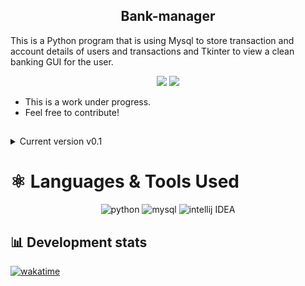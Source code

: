 <h2 align="center">Bank-manager</h2>
 <p>This is a Python program that is using Mysql to store transaction and account details of users and transactions and Tkinter to view a clean banking GUI for the user.
 </p>

 <p align="center">
    <img src="https://img.shields.io/badge/STATUS-private%20project-red?style=for-the-badge&logo=AdBlock&logoColor=white&color=910508">
    <img src="https://img.shields.io/badge/Edit-Working...-brightgreen?style=for-the-badge&logo=Textpattern&logoColor=white">
 </p>

<ul align="left">
  <li> This is a work under progress. </li>
  <li> Feel free to contribute! </li>
</ul>  
  
##  
     
<details><summary> Current version v0.1 </summary>
 <p>Any further versions will be committed and updated based on verison.</p>
</details> 
    
# ⚛️ Languages & Tools Used
  <p align="center">
    <img src="https://img.shields.io/badge/-PYTHON-green?style=for-the-badge&color=FFD43B&logo=python&logoColor=white" alt="python" /> 
    <img src="https://img.shields.io/badge/-MySQL-green?style=for-the-badge&logo=MySQL&logoColor=white&color=00758F" alt="mysql" />
    <img src="https://img.shields.io/badge/-Intellij%20IDEA-green?style=for-the-badge&logo=IntelliJIDEA&logoColor=white&color=4ADEDE" alt="intellij IDEA" />
  </p>  
  

## 📊 Development stats
<a href="https://wakatime.com/badge/user/0f114570-49f0-4757-8a26-ea8f48087145/project/be43b368-22fb-4f8a-8e9a-a7d61b1fd169"><img src="https://wakatime.com/badge/user/0f114570-49f0-4757-8a26-ea8f48087145/project/be43b368-22fb-4f8a-8e9a-a7d61b1fd169.svg" alt="wakatime"></a>
